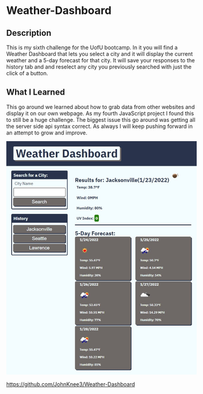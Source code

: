 # Weather-Dashboard
 
 ## Description

This is my sixth challenge for the UofU bootcamp.  In it you will find a Weather Dashboard that lets you select a city and it will display the current weather and a 5-day forecast for that city.  It will save your responses to the history tab and and reselect any city you previously searched with just the click of a button.  

## What I Learned

This go around we learned about how to grab data from other websites and display it on our own webpage.  As my fourth JavaScript project I found this to still be a huge challenge.  The biggest issue this go around was getting all the server side api syntax correct. As always I will keep pushing forward in an attempt to grow and improve.

<img src="assets/images/weatherDashboardPreview.jpg" alt="Brief snip of the full webpage">

https://github.com/JohnKnee3/Weather-Dashboard
